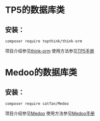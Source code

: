 # TP5的数据库类
## 安装：
```
composer require topthink/think-orm
```
项目介绍参见[think-orm](https://github.com/top-think/think-orm)
使用方法参见[TP5手册](https://www.kancloud.cn/manual/thinkphp5_1/353998)

# Medoo的数据库类

## 安装：
```
composer require catfan/Medoo
```
项目介绍参见[Medoo](https://github.com/catfan/Medoo)
使用方法参见[Medoo手册](https://medoo.in/doc)
